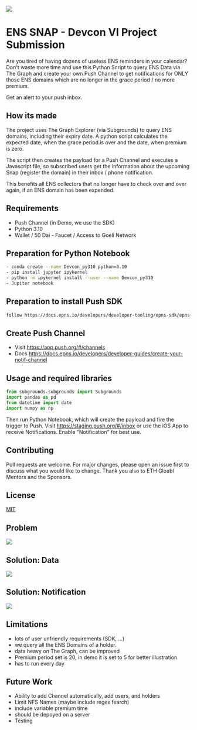 ![](img/ENS_Snap_Cover.png?raw=true)

# ENS SNAP - Devcon VI Project Submission

Are you tired of having dozens of useless ENS reminders in your calendar? 
Don't waste more time and use this Python Script to query ENS Data via The Graph
and create your own Push Channel to get notifications for ONLY those ENS domains which 
are no longer in the grace period / no more premium.  

Get an alert to your push inbox.

## How its made
The project uses The Graph Explorer (via Subgrounds) to query ENS domains, including their expiry date. A python script calculates the expected date, when the grace period is over and the date, when premium is zero. 

The script then creates the payload for a Push Channel and executes a Javascript file, so subscribed users get the information about the upcoming Snap (register the domain) in their inbox / phone notification.

This benefits all ENS collectors that no longer have to check over and over again, if an ENS domain has been expended.


## Requirements

- Push Channel (in Demo, we use the SDK)
- Python 3.10
- Wallet / 50 Dai - Faucet / Access to Goeli Network


## Preparation for Python Notebook
```bash
- conda create --name Devcon_py310 python=3.10
- pip install jupyter ipykernel
- python -m ipykernel install --user --name Devcon_py310
- Jupiter notebook
```

## Preparation to install Push SDK
```bash
follow https://docs.epns.io/developers/developer-tooling/epns-sdk/epns-sdk-starter-kit
```

## Create Push Channel
* Visit https://app.push.org/#/channels
* Docs https://docs.epns.io/developers/developer-guides/create-your-notif-channel

## Usage and required libraries

```python
from subgrounds.subgrounds import Subgrounds
import pandas as pd
from datetime import date
import numpy as np
```

Then run Python Notebook, which will create the payload and fire the trigger to Push.
Visit https://staging.push.org/#/inbox or use the iOS App to receive Notifications. Enable "Notification" for best use.

## Contributing
Pull requests are welcome. For major changes, please open an issue first to discuss what you would like to change.
Thank you also to ETH Gloabl Mentors and the Sponsors.

## License
[MIT](https://choosealicense.com/licenses/mit/)

## Problem
![](img/Problem.png?raw=true)

## Solution: Data
![](img/TableDomains.png?raw=true)

## Solution: Notification
![](img/Phone.PNG?raw=true)

## Limitations
- lots of user unfriendly requirements (SDK, ...)
- we query all the ENS Domains of a holder.
- data heavy on The Graph, can be improved
- Premium period set is 20, in demo it is set to 5 for better illustration
- has to run every day

## Future Work
- Ability to add Channel automatically, add users, and holders
- Limit NFS Names (maybe include regex fearch)
- include variable premium time
- should be depoyed on a server
- Testing
